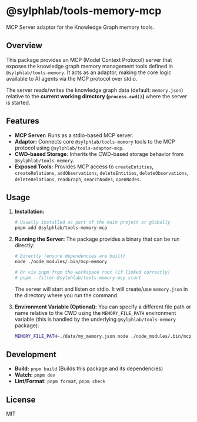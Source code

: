 # @sylphlab/tools-memory-mcp

MCP Server adaptor for the Knowledge Graph memory tools.

## Overview

This package provides an MCP (Model Context Protocol) server that exposes the knowledge graph memory management tools defined in `@sylphlab/tools-memory`. It acts as an adaptor, making the core logic available to AI agents via the MCP protocol over stdio.

The server reads/writes the knowledge graph data (default: `memory.json`) relative to the **current working directory (`process.cwd()`)** where the server is started.

## Features

*   **MCP Server:** Runs as a stdio-based MCP server.
*   **Adaptor:** Connects core `@sylphlab/tools-memory` tools to the MCP protocol using `@sylphlab/tools-adaptor-mcp`.
*   **CWD-based Storage:** Inherits the CWD-based storage behavior from `@sylphlab/tools-memory`.
*   **Exposed Tools:** Provides MCP access to `createEntities`, `createRelations`, `addObservations`, `deleteEntities`, `deleteObservations`, `deleteRelations`, `readGraph`, `searchNodes`, `openNodes`.

## Usage

1.  **Installation:**
    ```bash
    # Usually installed as part of the main project or globally
    pnpm add @sylphlab/tools-memory-mcp
    ```

2.  **Running the Server:**
    The package provides a binary that can be run directly:
    ```bash
    # Directly (ensure dependencies are built)
    node ./node_modules/.bin/mcp-memory

    # Or via pnpm from the workspace root (if linked correctly)
    # pnpm --filter @sylphlab/tools-memory-mcp start
    ```
    The server will start and listen on stdio. It will create/use `memory.json` in the directory where you run the command.

3.  **Environment Variable (Optional):**
    You can specify a different file path or name relative to the CWD using the `MEMORY_FILE_PATH` environment variable (this is handled by the underlying `@sylphlab/tools-memory` package):
    ```bash
    MEMORY_FILE_PATH=./data/my_memory.json node ./node_modules/.bin/mcp-memory
    ```

## Development

*   **Build:** `pnpm build` (Builds this package and its dependencies)
*   **Watch:** `pnpm dev`
*   **Lint/Format:** `pnpm format`, `pnpm check`

## License

MIT